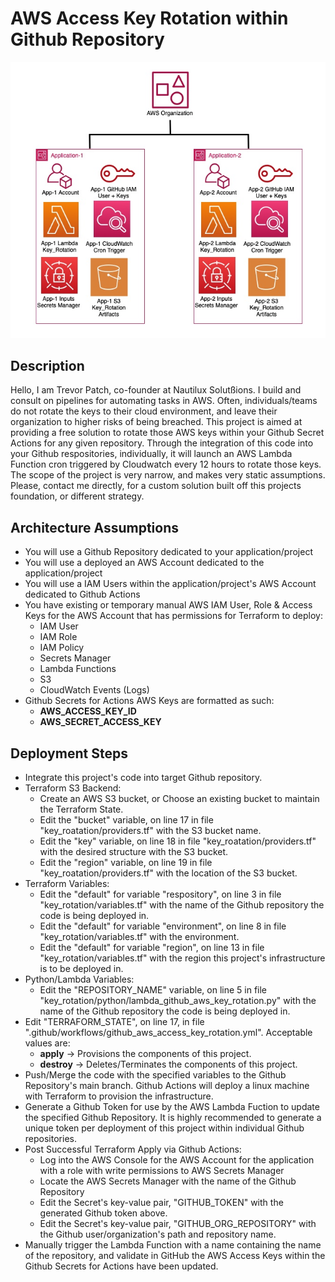# AWS Access Key Rotation within Github Repository

<img alt="aws" src="./aws.jpeg" width="auto" height="auto">

## Description
Hello, I am Trevor Patch, co-founder at Nautilux Solutßions. I build and consult on pipelines for automating tasks in AWS. 
Often, individuals/teams do not rotate the keys to their cloud environment, and leave their organization to higher risks of being breached.
This project is aimed at providing a free solution to rotate those AWS keys within your Github Secret Actions for any given repository.
Through the integration of this code into your Github respositories, individually, it will launch an AWS Lambda Function cron triggered by Cloudwatch every 12 hours to rotate those keys.
The scope of the project is very narrow, and makes very static assumptions. Please, contact me directly, for a custom solution built off this projects foundation, or different strategy. 

## Architecture Assumptions
- You will use a Github Repository dedicated to your application/project
- You will use a deployed an AWS Account dedicated to the application/project
- You will use a IAM Users within the application/project's AWS Account dedicated to Github Actions
- You have existing or temporary manual AWS IAM User, Role & Access Keys for the AWS Account that has permissions for Terraform to deploy:
    - IAM User
    - IAM Role
    - IAM Policy
    - Secrets Manager
    - Lambda Functions
    - S3
    - CloudWatch Events (Logs)
- Github Secrets for Actions AWS Keys are formatted as such:
    -  **AWS_ACCESS_KEY_ID**
    -  **AWS_SECRET_ACCESS_KEY**

## Deployment Steps
- Integrate this project's code into target Github repository.
- Terraform S3 Backend:
    -  Create an AWS S3 bucket, or Choose an existing bucket to maintain the Terraform State.
    -  Edit the "bucket" variable, on line 17 in file "key_roatation/providers.tf" with the S3 bucket name.
    -  Edit the "key" variable, on line 18 in file "key_roatation/providers.tf" with the desired structure with the S3 bucket.
    -  Edit the "region" variable, on line 19 in file "key_roatation/providers.tf" with the location of the S3 bucket.
- Terraform Variables:
    -  Edit the "default" for variable "respository", on line 3 in file "key_rotation/variables.tf" with the name of the Github repository the code is being deployed in.
    -  Edit the "default" for variable "environment", on line 8 in file "key_rotation/variables.tf" with the environment.
    -  Edit the "default" for variable "region", on line 13 in file "key_rotation/variables.tf" with the region this project's infrastructure is to be deployed in.
- Python/Lambda Variables:
    -  Edit the "REPOSITORY_NAME" variable, on line 5 in file "key_rotation/python/lambda_github_aws_key_rotation.py" with the name of the Github repository the code is being deployed in.
- Edit "TERRAFORM_STATE", on line 17, in file ".github/workflows/github_aws_access_key_rotation.yml". Acceptable values are:
    -  **apply** -> Provisions the components of this project.
    -  **destroy** -> Deletes/Terminates the components of this project.
- Push/Merge the code with the specified variables to the Github Repository's main branch. Github Actions will deploy a linux machine with Terraform to provision the infrastructure.
- Generate a Github Token for use by the AWS Lambda Fuction to update the specified Github Repository. It is highly recommended to generate a unique token per deployment of this project within individual Github repositories.
- Post Successful Terraform Apply via Github Actions:
    -  Log into the AWS Console for the AWS Account for the application with a role with write permissions to AWS Secrets Manager
    -  Locate the AWS Secrets Manager with the name of the Github Repository
    -  Edit the Secret's key-value pair, "GITHUB_TOKEN" with the generated Github token above.
    -  Edit the Secret's key-value pair, "GITHUB_ORG_REPOSITORY" with the Github user/organization's path and repository name. 
-  Manually trigger the Lambda Function with a name containing the name of the repository, and validate in GitHub the AWS Access Keys within the Github Secrets for Actions have been updated.
